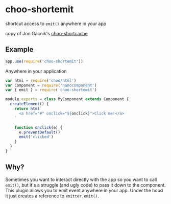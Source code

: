 # choo-shortemit
shortcut access to `emit()` anywhere in your app

copy of Jon Gacnik's [choo-shortcache](https://github.com/jongacnik/choo-shortcache)

## Example
```javascript
app.use(require('choo-shortemit'))
```
Anywhere in your application
```javascript
var html = require('choo/html')
var Component = require('nanocomponent')
var { emit } = require('choo-shortemit')

module.exports = class MyComponent extends Component {
  createElement() {
    return html`
      <a href="#" onclick="${onclick}">Click me!</a>
    `

    function onclick(e) {
      e.preventDefault()
      emit('clicked')
    }
  }
}

```

## Why?
Sometimes you want to interact directly with the app so you want to call `emit()`, but it's a struggle (and ugly code) to pass it down to the component. This plugin allows you to emit event anywhere in your app. Under the hood it just creates a reference to `emitter.emit()`.
